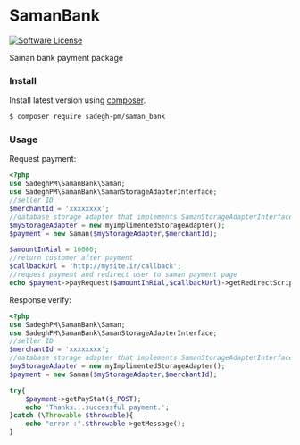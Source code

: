 # SamanBank
[![Software License](https://img.shields.io/badge/license-MIT-brightgreen.svg?style=flat-square)](LICENSE.md)

Saman bank payment package

### Install

Install latest version using [composer](https://getcomposer.org/).

``` bash
$ composer require sadegh-pm/saman_bank
```
### Usage
Request payment:
```php
<?php
use SadeghPM\SamanBank\Saman;
use SadeghPM\SamanBank\SamanStorageAdapterInterface;
//seller ID
$merchantId = 'xxxxxxxx';
//database storage adapter that implements SamanStorageAdapterInterface
$myStorageAdapter = new myImplimentedStorageAdapter();
$payment = new Saman($myStorageAdapter,$merchantId);

$amountInRial = 10000;
//return customer after payment
$callbackUrl = 'http://mysite.ir/callback';
//request payment and redirect user to saman payment page
echo $payment->payRequest($amountInRial,$callbackUrl)->getRedirectScript();
```

Response verify:
```php
<?php
use SadeghPM\SamanBank\Saman;
use SadeghPM\SamanBank\SamanStorageAdapterInterface;
//seller ID
$merchantId = 'xxxxxxxx';
//database storage adapter that implements SamanStorageAdapterInterface
$myStorageAdapter = new myImplimentedStorageAdapter();
$payment = new Saman($myStorageAdapter,$merchantId);

try{
    $payment->getPayStat($_POST);
    echo 'Thanks...successful payment.';
}catch (\Throwable $throwable){
    echo "error :".$throwable->getMessage();
}
```